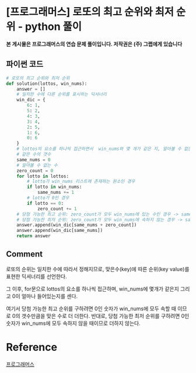 # [프로그래머스] 로또의 최고 순위와 최저 순위 - python 풀이

**본 게시물은 프로그래머스의 연습 문제 풀이입니다. 저작권은 (주) 그랩에게 있습니다**



## 파이썬 코드

```python
# 로또의 최고 순위와 최저 순위
def solution(lottos, win_nums):
    answer = []
    # 일치한 수에 다른 순위를 표시하는 딕셔너리
    win_dic = {
        6: 1,
        5: 2,
        4: 3,
        3: 4,
        2: 5,
        1: 6,
        0: 6
    }
    # lottos의 요소를 하나씩 접근하면서  win_nums와 몇 개가 같은 지, 알아볼 수 없는 수(0) 세기
    # 같은 수의 갯수
    same_nums = 0
    # 알아볼 수 없는 수
    zero_count = 0
    for lotto in lottos:
        # lotto가 win_nums 리스트에 존재하는 원소인 경우
        if lotto in win_nums:
            same_nums += 1
        # lotto가 0인 경우
        if lotto == 0:
            zero_count += 1
    # 당첨 가능한 최고 순위: zero_count가 모두 win_nums에 있는 수인 경우 -> same_nums에 zero_count를 더한 수의 순위
    # 당첨 가능한 최저 순위: zero_count가 모두 win_nums에 속하지 않는 경우 -> same_nums에 따른 순위
    answer.append(win_dic[same_nums + zero_count])
    answer.append(win_dic[same_nums])
    return answer
```



## Comment

로또의 순위는 일치한 수에 따라서 정해지므로, 맞은수(key)에 따른 순위(key value)를 표현한 딕셔너리를 선언한다.

그 이후, for문으로 lottos의 요소를 하나씩 접근하며, win_nums에 몇개가 같은지 그리고 0이 얼마나 들어있는지를 센다.

여기서 당첨 가능한 최고 순위를 구하려면 0인 숫자가 win_nums에 모두 속할 때 이므로 0의 갯수만큼을 맞은 수로 더 더한다. 반대로, 당첨 가능한 최저 순위를 구하려면 0인 숫자가 win_nums에 모두 속하지 않을 때이므로 더하지 않는다.

# Reference

[프로그래머스](https://programmers.co.kr)


